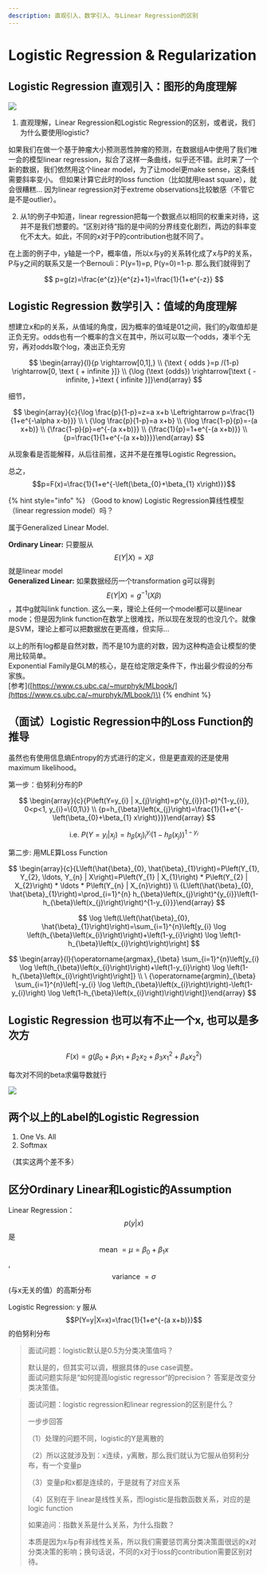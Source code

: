```yaml
---
description: 直观引入、数学引入、与Linear Regression的区别
---
```


# Logistic Regression & Regularization

## Logistic Regression 直观引入：图形的角度理解

![](https://cdn.mathpix.com/snip/images/GgRig_wBwKiNUo5H3JkwAPcQb7UD3AxW6cujzjB2Rsk.original.fullsize.png)



1. 直观理解，Linear Regression和Logistic Regression的区别，或者说，我们为什么要使用logistic?

如果我们在做一个基于肿瘤大小预测恶性肿瘤的预测，在数据组A中使用了我们唯一会的模型linear regression，拟合了这样一条曲线，似乎还不错。此时来了一个新的数据，我们依然用这个linear model，为了让model更make sense，这条线需要斜率变小。 但如果计算它此时的loss function（比如就用least square），就会很糟糕...  因为linear regression对于extreme observations比较敏感（不管它是不是outlier）。

2. 从1的例子中知道，linear regression把每一个数据点以相同的权重来对待，这并不是我们想要的。“区别对待“指的是中间的分界线变化剧烈，两边的斜率变化不太大。如此，不同的x对于P的contribution也就不同了。

在上面的例子中，y轴是一个P，概率值，所以x与y的关系转化成了x与P的关系，P与y之间的联系又是一个Bernouli：P\(y=1\)=p, P\(y=0\)=1-p. 那么我们就得到了

$$
p=g(z)=\frac{e^{z}}{e^{z}+1}=\frac{1}{1+e^{-z}}
$$

## Logistic Regression 数学引入：值域的角度理解

想建立x和p的关系，从值域的角度，因为概率的值域是01之间，我们的y取值却是正负无穷。odds也有一个概率的含义在其中，所以可以取一个odds，凑半个无穷，再对odds取个log，凑出正负无穷

$$
\begin{array}{l}{p \rightarrow[0,1],} \\ {\text { odds }=p /(1-p) \rightarrow[0, \text { + infinite }]} \\ {\log (\text {odds}) \rightarrow[\text { -infinite, }+\text { infinite }]}\end{array}
$$

细节，

$$
\begin{array}{c}{\log \frac{p}{1-p}=z=a x+b \Leftrightarrow p=\frac{1}{1+e^{-\alpha x-b}}} \\ 
\
{\log \frac{p}{1-p}=a x+b} \\ {\log \frac{1-p}{p}=-(a x+b)} \\ {\frac{1-p}{p}=e^{-(a x+b)}} \\ {\frac{1}{p}=1+e^{-(a x+b)}} \\ {p=\frac{1}{1+e^{-(a x+b)}}}\end{array}
$$

从现象看是否能解释，从后往前推，这并不是在推导Logistic Regression。

总之， $$p=F(x)=\frac{1}{1+e^{-\left(\beta_{0}+\beta_{1} x\right)}}$$ 

{% hint style="info" %}
（Good to know\) Logistic Regression算线性模型（linear regression model）吗？  
  
属于Generalized Linear Model. 

  
**Ordinary Linear:**  只要服从 $$E(Y | X)=X \beta$$ 就是linear model  
**Generalized Linear:** 如果数据经历一个transformation g可以得到$$E(Y | X)=g^{-1}(X \beta)$$ ，其中g就叫link function. 这么一来，理论上任何一个model都可以是linear mode；但是因为link function在数学上很难找，所以现在发现的也没几个。就像是SVM，理论上都可以把数据放在更高维，但实际... 

以上的所有log都是自然对数，而不是10为底的对数，因为这种构造会让模型的使用比较简单。  
Exponential Family是GLM的核心，是在给定限定条件下，作出最少假设的分布家族。  
\[参考\]\([https://www.cs.ubc.ca/~murphyk/MLbook/](https://www.cs.ubc.ca/~murphyk/MLbook/)\)
{% endhint %}

## （面试）Logistic Regression中的Loss Function的推导

虽然也有使用信息熵Entropy的方式进行的定义，但是更直观的还是使用maximum likelihood。

第一步：伯努利分布的P

$$
\begin{array}{c}{P\left(Y=y_{i} | x_{j}\right)=p^{y_{i}}(1-p)^{1-y_{i}}, 0<p<1, y_{i}=\{0,1\}} \\ 
{p=h_{\beta}\left(x_{j}\right)=\frac{1}{1+e^{-\left(\beta_{0}+\beta_{1} x\right)}}}\end{array}
$$

$$
\text { i.e. } P\left(Y=y_{i} | x_{j}\right)=h_{\beta}\left(x_{j}\right)_{i}^{y_{i}}\left(1-h_{\beta}\left(x_{j}\right)\right)^{1-y_{i}}
$$

第二步: 用MLE算Loss Function

$$
\begin{array}{c}{L\left(\hat{\beta}_{0}, \hat{\beta}_{1}\right)=P\left(Y_{1}, Y_{2}, \ldots, Y_{n} | X\right)=P\left(Y_{1} | X_{1}\right) * P\left(Y_{2} | X_{2}\right) * \ldots * P\left(Y_{n} | X_{n}\right)} \\ {L\left(\hat{\beta}_{0}, \hat{\beta}_{1}\right)=\prod_{i=1}^{n} h_{\beta}\left(x_{j}\right)^{y_{i}}\left(1-h_{\beta}\left(x_{j}\right)\right)^{1-y_{i}}}\end{array}
$$

$$
\log \left(L\left(\hat{\beta}_{0}, \hat{\beta}_{1}\right)\right)=\sum_{i=1}^{n}\left[y_{i} \log \left(h_{\beta}\left(x_{i}\right)\right)+\left(1-y_{i}\right) \log \left(1-h_{\beta}\left(x_{i}\right)\right)\right]
$$

$$
\begin{array}{l}{\operatorname{argmax}_{\beta} \sum_{i=1}^{n}\left[y_{i} \log \left(h_{\beta}\left(x_{i}\right)\right)+\left(1-y_{i}\right) \log \left(1-h_{\beta}\left(x_{i}\right)\right)\right]} \\ 
\
{\operatorname{argmin}_{\beta} \sum_{i=1}^{n}\left[-y_{i} \log \left(h_{\beta}\left(x_{i}\right)\right)-\left(1-y_{i}\right) \log \left(1-h_{\beta}\left(x_{i}\right)\right)\right]}\end{array}
$$

## Logistic Regression 也可以有不止一个x, 也可以是多次方

$$
F(x)=g\left(\beta_{0}+\beta_{1} x_{1}+\beta_{2} x_{2}+\beta_{3} x_{1}^{2}+\beta_{4} x_{2}^{2}\right)
$$

每次对不同的beta求偏导数就行

![](https://cdn.mathpix.com/snip/images/XH-SqQeadMPeNMhShIDBUm1hhY7hwpOzclBWBSUsPPE.original.fullsize.png)



## 两个以上的Label的Logistic Regression

1. One Vs.  All
2. Softmax 

（其实这两个差不多）

## 区分Ordinary Linear和Logistic的Assumption

Linear Regression： $$p(y | x)$$ 是 $$\text { mean }=\mu=\beta_{0}+\beta_{1}x$$ , $$\text { variance }=\sigma$$ \(与x无关的值）的高斯分布

Logistic Regression: y 服从 $$P(Y=y|X=x)=\frac{1}{1+e^{-(a x+b)}}$$ 的伯努利分布



> 面试问题：logistic默认是0.5为分类决策值吗？
>
> 默认是的，但其实可以调，根据具体的use case调整。  
> 面试问题实际是“如何提高logistic regressor“的precision？ 答案是改变分类决策值。



> 面试问题：logistic regression和linear regression的区别是什么？
>
> 一步步回答
>
> （1）处理的问题不同，logistic的Y是离散的
>
> （2）所以这就涉及到：x连续，y离散，那么我们就认为它服从伯努利分布，有一个变量p
>
> （3）变量p和x都是连续的，于是就有了对应关系
>
> （4）区别在于 linear是线性关系，而logistic是指数函数关系，对应的是logic function
>
> 如果追问：指数关系是什么关系，为什么指数？
>
> 本质是因为x与p有非线性关系，所以我们需要惩罚离分类决策面很远的x对分类决策的影响；换句话说，不同的x对于loss的contribution需要区别对待。

